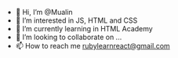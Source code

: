 - 👋 Hi, I’m @Mualin
- 👀 I’m interested in JS, HTML and CSS
- 🌱 I’m currently learning in HTML Academy
- 💞️ I’m looking to collaborate on ...
- 📫 How to reach me rubylearnreact@gmail.com

<!---
Mualin/Mualin is a ✨ special ✨ repository because its `README.md` (this file) appears on your GitHub profile.
You can click the Preview link to take a look at your changes.
--->
